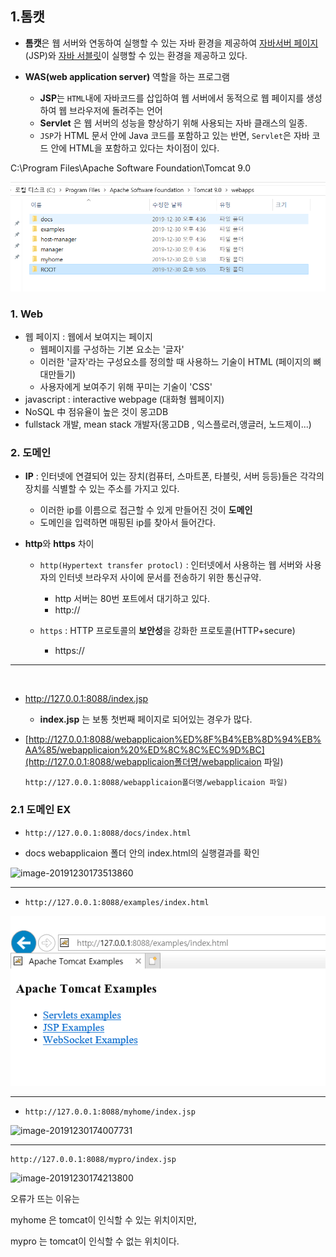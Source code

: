 ## 1.톰캣 

* **톰캣**은 웹 서버와 연동하여 실행할 수 있는 자바 환경을 제공하여 [자바서버 페이지](https://ko.wikipedia.org/wiki/자바서버_페이지)(JSP)와 [자바 서블릿](https://ko.wikipedia.org/wiki/자바_서블릿)이 실행할 수 있는 환경을 제공하고 있다.

* **WAS(web application server)**   역할을 하는 프로그램
  * **JSP**는 `HTML`내에 자바코드를 삽입하여 웹 서버에서 동적으로 웹 페이지를 생성하여 웹 브라우저에 돌려주는 언어
  * **Servlet** 은 웹 서버의 성능을 향상하기 위해 사용되는 자바 클래스의 일종.
  * `JSP`가 HTML 문서 안에 Java 코드를 포함하고 있는 반면, `Servlet`은 자바 코드 안에 HTML을 포함하고 있다는 차이점이 있다.

C:\Program Files\Apache Software Foundation\Tomcat 9.0

![image-20191230193441964](images/image-20191230193441964.png)

### 1. Web

* 웹 페이지 : 웹에서 보여지는 페이지 
  * 웹페이지를 구성하는 기본 요소는 '글자'
  * 이러한 '글자'라는 구성요소를 정의할 때 사용하느 기술이 HTML (페이지의 뼈대만들기)
  * 사용자에게 보여주기 위해 꾸미는 기술이 'CSS'
*  javascript :  interactive webpage (대화형 웹페이지) 
  * NoSQL 中 점유율이 높은 것이 몽고DB
  * fullstack 개발, mean stack 개발자(몽고DB , 익스플로러,앵글러, 노드제이...)



### 2. 도메인

* **IP** : 인터넷에 연결되어 있는 장치(컴퓨터, 스마트폰, 타블릿, 서버 등등)들은 각각의 장치를 식별할 수 있는 주소를 가지고 있다.
  * 이러한 ip를 이름으로 접근할 수 있게 만들어진 것이 **도메인**
  * 도메인을 입력하면 매핑된 ip를 찾아서 들어간다.

* **http**와 **https** 차이

  * `http(Hypertext transfer protocl)`  : 인터넷에서 사용하는 웹 서버와 사용자의 인터넷 브라우저 사이에 문서를 전송하기 위한 통신규약.
    * http 서버는 80번 포트에서 대기하고 있다.
    * http://

  

  * `https` : HTTP 프로토콜의 **보안성**을 강화한 프로토콜(HTTP+secure)
    
    * https://
    
---

​     

* http://127.0.0.1:8088/index.jsp

  * **index.jsp** 는 보통 첫번째 페이지로 되어있는 경우가 많다.
  
* [http://127.0.0.1:8088/webapplicaion%ED%8F%B4%EB%8D%94%EB%AA%85/webapplicaion%20%ED%8C%8C%EC%9D%BC](http://127.0.0.1:8088/webapplicaion폴더명/webapplicaion 파일)

  ``` 
  http://127.0.0.1:8088/webapplicaion폴더명/webapplicaion 파일)
  ```

### 2.1 도메인 EX

* ``` 
  http://127.0.0.1:8088/docs/index.html
  ```

* docs webapplicaion 폴더 안의 index.html의 실행결과를 확인

![image-20191230173513860](images/image-20191230173513860.png)

---

* ``` 
  http://127.0.0.1:8088/examples/index.html
  ```

![image-20191230173750466](images/image-20191230173750466.png)

---

* ``` 
  http://127.0.0.1:8088/myhome/index.jsp
  ```

![image-20191230174007731](images/image-20191230174007731.png)

---

```
http://127.0.0.1:8088/mypro/index.jsp
```

![image-20191230174213800](images/image-20191230174213800.png)

오류가 뜨는 이유는

myhome 은 tomcat이 인식할 수 있는 위치이지만, 

mypro 는 tomcat이 인식할 수 없는 위치이다.
